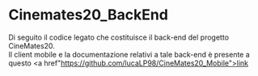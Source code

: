 # Cinemates20_BackEnd
Di seguito il codice legato che costituisce il back-end del progetto CineMates20.<br>
Il client mobile e la documentazione relativi a tale back-end è presente a questo <a href"https://github.com/lucaLP98/CineMates20_Mobile">link</a>
